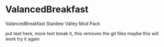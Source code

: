 # ValancedBreakfast
 ValancedBreakfast Stardew Valley Mod Pack
 
 put text here, more text
 break it, this removes the git files
 maybe this will work
 try it again
